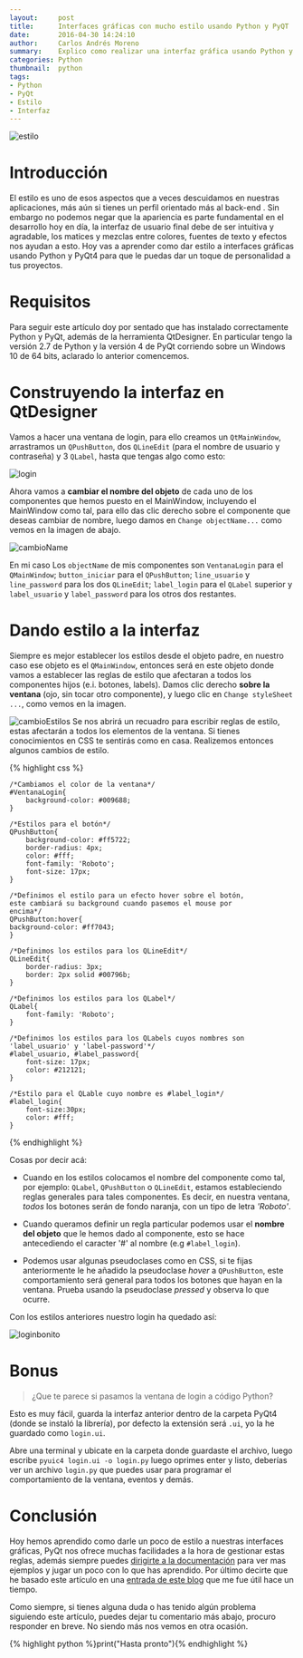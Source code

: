```yaml
---
layout:     post
title:      Interfaces gráficas con mucho estilo usando Python y PyQT
date:       2016-04-30 14:24:10
author:     Carlos Andrés Moreno
summary:   	Explico como realizar una interfaz gráfica usando Python y la libería PyQt.
categories: Python
thumbnail:  python
tags:
- Python
- PyQt
- Estilo
- Interfaz
---
```

![estilo](http://i.imgur.com/uascq4u.jpg)

# Introducción

El estilo es uno de esos aspectos que a veces descuidamos en nuestras aplicaciones, más aún si tienes un perfil orientado más al back-end . Sin embargo no podemos negar que la apariencia es parte fundamental en el desarrollo hoy en día, la interfaz de usuario final debe de ser intuitiva y agradable, los matices y mezclas entre colores, fuentes de texto y efectos nos ayudan a esto. Hoy vas a aprender como dar estilo a interfaces gráficas usando Python y PyQt4 para que le puedas dar un toque de personalidad a tus proyectos.

# Requisitos

Para seguir este artículo doy por sentado que has instalado correctamente Python y PyQt, además de la herramienta QtDesigner. En particular tengo la versión 2.7 de Python y la versión 4 de PyQt corriendo sobre un Windows 10 de 64 bits, aclarado lo anterior comencemos.

# Construyendo la interfaz en QtDesigner
Vamos a hacer una ventana de login, para ello creamos un `QtMainWindow`, arrastramos un `QPushButton`, dos `QLineEdit` (para el nombre de usuario y contraseña) y 3 `QLabel`, hasta que tengas algo como esto:

![login](http://i.imgur.com/Ngmu7OM.png)

Ahora vamos a **cambiar el nombre del objeto** de cada uno de los componentes que hemos puesto en el MainWindow, incluyendo el MainWindow como tal, para ello das clic derecho sobre el componente que deseas cambiar de nombre, luego damos en `Change objectName...` como vemos en la imagen de abajo.

![cambioName](http://i.imgur.com/GVUzSFz.png)

En mi caso Los `objectName` de mis componentes son `VentanaLogin` para el `QMainWindow`; `button_iniciar` para el `QPushButton`; `line_usuario` y `line_password` para los dos `QLineEdit`; `label_login` para el `QLabel` superior y `label_usuario` y `label_password` para los otros dos restantes.

# Dando estilo a la interfaz
Siempre es mejor establecer los estilos desde el objeto padre, en nuestro caso ese objeto es el `QMainWindow`, entonces será en este objeto donde vamos a establecer las reglas de estilo que afectaran a todos los componentes hijos (e.i. botones, labels). Damos clic derecho **sobre la ventana** (ojo, sin tocar otro componente), y luego clic en `Change styleSheet ...`, como vemos en la imagen.

![cambioEstilos](http://i.imgur.com/5Z6T21N.png)
Se nos abrirá un recuadro para escribir reglas de estilo, estas afectarán a todos los elementos de la ventana. Si tienes conocimientos en CSS te sentirás como en casa. Realizemos entonces algunos cambios de estilo.

{% highlight css %}

	/*Cambiamos el color de la ventana*/
	#VentanaLogin{
		background-color: #009688;
	}

	/*Estilos para el botón*/
	QPushButton{
		background-color: #ff5722;
		border-radius: 4px;
		color: #fff;
		font-family: 'Roboto';
		font-size: 17px;
	}
	
	/*Definimos el estilo para un efecto hover sobre el botón,
	este cambiará su background cuando pasemos el mouse por
	encima*/
	QPushButton:hover{
	background-color: #ff7043;
	}

	/*Definimos los estilos para los QLineEdit*/
	QLineEdit{
		border-radius: 3px;
		border: 2px solid #00796b;
	}

	/*Definimos los estilos para los QLabel*/
	QLabel{
		font-family: 'Roboto';
	}

	/*Definimos los estilos para los QLabels cuyos nombres son
	'label_usuario' y 'label-password'*/
	#label_usuario, #label_password{
		font-size: 17px;
		color: #212121;
	}
	
	/*Estilo para el QLable cuyo nombre es #label_login*/
	#label_login{
		font-size:30px;
		color: #fff;
	}
{% endhighlight %}

Cosas por decir acá:

* Cuando en los estilos colocamos el nombre del componente como tal, por ejemplo: `QLabel`, `QPushButton` o `QLineEdit`, estamos estableciendo reglas generales para tales componentes. Es decir, en nuestra ventana, *todos* los botones serán de fondo naranja, con un tipo de letra _'Roboto'_.

* Cuando queramos definir un regla particular podemos usar el **nombre del objeto** que le hemos dado al componente, esto se hace antecediendo el caracter '#' al nombre (e.g `#label_login`).

* Podemos usar algunas pseudoclases como en CSS, si te fijas anteriormente le he añadido la pseudoclase _hover_ a `QPushButton`, este comportamiento será general para todos los botones que hayan en la ventana. Prueba usando la pseudoclase _pressed_ y observa lo que ocurre.

Con los estilos anteriores nuestro login ha quedado así:

![loginbonito](http://i.imgur.com/l5X8GIZ.png)

# Bonus

> ¿Que te parece si pasamos la ventana de login a código Python?

Esto es muy fácil, guarda la interfaz anterior dentro de la carpeta PyQt4 (donde se instaló la librería), por defecto la extensión será `.ui`, yo la he guardado como `login.ui`.

Abre una terminal y ubicate en la carpeta donde guardaste el archivo, luego escribe `pyuic4 login.ui -o login.py` luego oprimes enter y listo, deberías ver un archivo `login.py` que puedes usar para programar el comportamiento de la ventana, eventos y demás.

# Conclusión

Hoy hemos aprendido como darle un poco de estilo a nuestras interfaces gráficas, PyQt nos ofrece muchas facilidades a la hora de gestionar estas reglas, además siempre puedes [dirigirte a la documentación](http://doc.qt.io/qt-4.8/stylesheet-examples.html) para ver mas ejemplos y jugar un poco con lo que has aprendido. Por último decirte que he basado este artículo en una [entrada de este blog](http://thesmithfam.org/blog/2009/09/10/qt-stylesheets-tutorial/#) que me fue útil hace un tiempo.

Como siempre, si tienes alguna duda o has tenido algún problema siguiendo este artículo, puedes dejar tu comentario más abajo, procuro responder en breve. No siendo más nos vemos en otra ocasión.


{% highlight python %}print("Hasta pronto"){% endhighlight %}